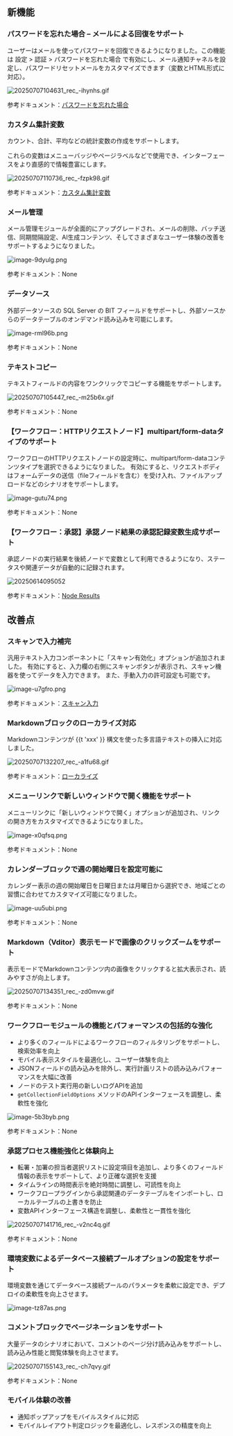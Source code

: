 ## 新機能

### パスワードを忘れた場合 – メールによる回復をサポート

ユーザーはメールを使ってパスワードを回復できるようになりました。この機能は 設定 > 認証 > パスワードを忘れた場合 で有効にし、メール通知チャネルを設定し、パスワードリセットメールをカスタマイズできます（変数とHTML形式に対応）。

![20250707104631_rec_-ihynhs.gif](https://static-docs.nocobase.com/20250707104631_rec_-ihynhs.gif)

参考ドキュメント：[パスワードを忘れた場合](https://docs-jp.nocobase.com/handbook/auth/user#%E3%83%91%E3%82%B9%E3%83%AF%E3%83%BC%E3%83%89%E3%82%92%E5%BF%98%E3%82%8C%E3%81%9F%E5%A0%B4%E5%90%88)

### カスタム集計変数

カウント、合計、平均などの統計変数の作成をサポートします。

これらの変数はメニューバッジやページラベルなどで使用でき、インターフェースをより直感的で情報豊富にします。

![20250707110736_rec_-fzpk98.gif](https://static-docs.nocobase.com/20250707110736_rec_-fzpk98.gif)

参考ドキュメント：[カスタム集計変数](https://docs-jp.nocobase.com/handbook/custom-variables)

### メール管理

メール管理モジュールが全面的にアップグレードされ、メールの削除、バッチ送信、同期間隔設定、AI生成コンテンツ、そしてさまざまなユーザー体験の改善をサポートするようになりました。

![image-9dyulg.png](https://static-docs.nocobase.com/image-9dyulg.png)

参考ドキュメント：None

### データソース

外部データソースの SQL Server の BIT フィールドをサポートし、外部ソースからのデータテーブルのオンデマンド読み込みを可能にします。

![image-rml96b.png](https://static-docs.nocobase.com/image-rml96b.png)

参考ドキュメント：None

### テキストコピー

テキストフィールドの内容をワンクリックでコピーする機能をサポートします。

![20250707105447_rec_-m25b6x.gif](https://static-docs.nocobase.com/20250707105447_rec_-m25b6x.gif)

参考ドキュメント：None

### 【ワークフロー：HTTPリクエストノード】multipart/form-dataタイプのサポート

ワークフローのHTTPリクエストノードの設定時に、multipart/form-dataコンテンツタイプを選択できるようになりました。
有効にすると、リクエストボディはフォームデータの送信（fileフィールドを含む）を受け入れ、ファイルアップロードなどのシナリオをサポートします。

![image-gutu74.png](https://static-docs.nocobase.com/image-gutu74.png)

参考ドキュメント：None

### 【ワークフロー：承認】承認ノード結果の承認記録変数生成サポート

承認ノードの実行結果を後続ノードで変数として利用できるようになり、ステータスや関連データが自動的に記録されます。

![20250614095052](https://static-docs.nocobase.com/20250614095052.png)

参考ドキュメント：[Node Results](https://docs.nocobase.com/handbook/workflow-approval/node#node-results)

## 改善点

### スキャンで入力補完

汎用テキスト入力コンポーネントに「スキャン有効化」オプションが追加されました。
有効にすると、入力欄の右側にスキャンボタンが表示され、スキャン機器を使ってデータを入力できます。
また、手動入力の許可設定も可能です。

![image-u7gfro.png](https://static-docs.nocobase.com/image-u7gfro.png)

参考ドキュメント：[スキャン入力](https://docs-cn.nocobase.com/handbook/ui/fields/field-settings/enable-scan)

### Markdownブロックのローカライズ対応

Markdownコンテンツが {{t 'xxx' }} 構文を使った多言語テキストの挿入に対応しました。

![20250707132207_rec_-a1fu68.gif](https://static-docs.nocobase.com/20250707132207_rec_-a1fu68.gif)

参考ドキュメント：[ローカライズ](https://docs.nocobase.com/handbook/ui/blocks/other-blocks/markdown#localization)

### メニューリンクで新しいウィンドウで開く機能をサポート

メニューリンクに「新しいウィンドウで開く」オプションが追加され、リンクの開き方をカスタマイズできるようになりました。

![image-x0qfsq.png](https://static-docs.nocobase.com/image-x0qfsq.png)

参考ドキュメント：None

### カレンダーブロックで週の開始曜日を設定可能に

カレンダー表示の週の開始曜日を日曜日または月曜日から選択でき、地域ごとの習慣に合わせてカスタマイズ可能になりました。

![image-uu5ubi.png](https://static-docs.nocobase.com/image-uu5ubi.png)

参考ドキュメント：None

### Markdown（Vditor）表示モードで画像のクリックズームをサポート

表示モードでMarkdownコンテンツ内の画像をクリックすると拡大表示され、読みやすさが向上します。

![20250707134351_rec_-zd0mvw.gif](https://static-docs.nocobase.com/20250707134351_rec_-zd0mvw.gif)

参考ドキュメント：None

### ワークフローモジュールの機能とパフォーマンスの包括的な強化

- より多くのフィールドによるワークフローのフィルタリングをサポートし、検索効率を向上
- モバイル表示スタイルを最適化し、ユーザー体験を向上
- JSONフィールドの読み込みを除外し、実行計画リストの読み込みパフォーマンスを大幅に改善
- ノードのテスト実行用の新しいログAPIを追加
- `getCollectionFieldOptions` メソッドのAPIインターフェースを調整し、柔軟性を強化

![image-5b3byb.png](https://static-docs.nocobase.com/image-5b3byb.png)

参考ドキュメント：None

### 承認プロセス機能強化と体験向上

- 転署・加署の担当者選択リストに設定項目を追加し、より多くのフィールド情報の表示をサポートして、より正確な選択を支援
- タイムラインの時間表示を絶対時間に調整し、可読性を向上
- ワークフロープラグインから承認関連のデータテーブルをインポートし、ローカルテーブルの上書きを防止
- 変数APIインターフェース構造を調整し、柔軟性と一貫性を強化

![20250707141716_rec_-v2nc4q.gif](https://static-docs.nocobase.com/20250707141716_rec_-v2nc4q.gif)

参考ドキュメント：None

### 環境変数によるデータベース接続プールオプションの設定をサポート

環境変数を通じてデータベース接続プールのパラメータを柔軟に設定でき、デプロイの柔軟性を向上させます。

![image-tz87as.png](https://static-docs.nocobase.com/image-tz87as.png)

### コメントブロックでページネーションをサポート

大量データのシナリオにおいて、コメントのページ分け読み込みをサポートし、読み込み性能と閲覧体験を向上させます。

![20250707155143_rec_-ch7qvy.gif](https://static-docs.nocobase.com/20250707155143_rec_-ch7qvy.gif)

参考ドキュメント：None

### モバイル体験の改善

- 通知ポップアップをモバイルスタイルに対応
- モバイルレイアウト判定ロジックを最適化し、レスポンスの精度を向上

